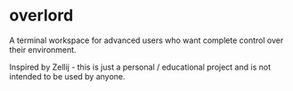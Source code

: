 # overlord

A terminal workspace for advanced users who want complete control over their environment.

Inspired by Zellij - this is just a personal / educational project and is not intended to be used by anyone.
